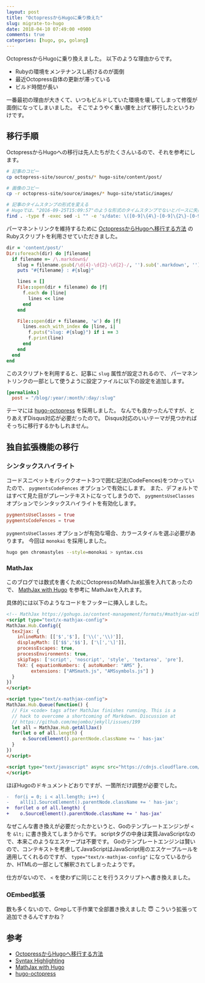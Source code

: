 ```yaml
---
layout: post
title: "OctopressからHugoに乗り換えた"
slug: migrate-to-hugo
date: 2018-04-10 07:49:00 +0900
comments: true
categories: [hugo, go, golang]
---
```


OctopressからHugoに乗り換えました。
以下のような理由からです。

- Rubyの環境をメンテナンスし続けるのが面倒
- 最近Octopress自体の更新が滞っている
- ビルド時間が長い

一番最初の理由が大きくて、いつもビルドしていた環境を壊してしまって修復が面倒になってしまいました。
そこでようやく重い腰を上げて移行したというわけです。

## 移行手順

OctopressからHugoへの移行は先人たちがたくさんいるので、それを参考にします。

```bash
# 記事のコピー
cp octopress-site/source/_posts/* hugo-site/content/post/

# 画像のコピー
cp -r octopress-site/source/images/* hugo-site/static/images/

# 記事のタイムスタンプの形式を変える
# Hugoでは、"2016-09-25T15:09:57"のような形式のタイムスタンプでないとパースに失敗します
find . -type f -exec sed -i "" -e 's/date: \([0-9]\{4\}-[0-9]\{2\}-[0-9]\{2\}\) \([0-9]\{2\}:[0-9]\{2\}\)$/date: \1T\2:00+09:00/g' {} \;
```

パーマネントリンクを維持するために [OctopressからHugoへ移行する方法](https://gam0022.net/blog/2016/09/25/migrated-from-octopress-to-hugo/)
のRubyスクリプトを利用させていただきました。

```ruby
dir = 'content/post/'
Dir::foreach(dir) do |filename|
  if filename =~ /\.markdown$/
    slug = filename.gsub(/\d{4}-\d{2}-\d{2}-/, '').sub('.markdown', '')
    puts "#{filename} : #{slug}"

    lines = []
    File::open(dir + filename) do |f|
      f.each do |line|
        lines << line
      end
    end

    File::open(dir + filename, 'w') do |f|
      lines.each_with_index do |line, i|
        f.puts("slug: #{slug}") if i == 3
        f.print(line)
      end
    end
  end
end
```

このスクリプトを利用すると、記事に `slug` 属性が設定されるので、
パーマネントリンクの一部として使うように設定ファイルに以下の設定を追加します。

```toml
[permalinks]
  post = "/blog/:year/:month/:day/:slug"
```

テーマには [hugo-octopress](https://themes.gohugo.io/hugo-octopress/) を採用しました。
なんでも良かったんですが、とりあえずDisqus対応が必要だったので。
Disqus対応のいいテーマが見つかればそっちに移行するかもしれません。


## 独自拡張機能の移行

### シンタックスハイライト

コードスニペットをバッククオート3つで囲む記法(CodeFences)をつかっていたので、
`pygmentsCodeFences` オプションで有効にします。
また、デフォルトではすべて見た目がプレーンテキストになってしまうので、
`pygmentsUseClasses` オプションでシンタックスハイライトを有効化します。

```toml
pygmentsUseClasses = true
pygmentsCodeFences = true
```

`pygmentsUseClasses` オプションが有効な場合、カラースタイルを選ぶ必要があります。
今回は `monokai` を採用しました。

```bash
hugo gen chromastyles --style=monokai > syntax.css
```

### MathJax

このブログでは数式を書くためにOctopressのMathJax拡張を入れてあったので、
[MathJax with Hugo](https://gohugo.io/content-management/formats/#mathjax-with-hugo) を参考に
MathJaxを入れます。

具体的には以下のようなコードをフッターに挿入しました。

```html
<!-- MathJax https://gohugo.io/content-management/formats/#mathjax-with-hugo -->
<script type="text/x-mathjax-config">
MathJax.Hub.Config({
  tex2jax: {
    inlineMath: [['$','$'], ['\\(','\\)']],
    displayMath: [['$$','$$'], ['\[','\]']],
    processEscapes: true,
    processEnvironments: true,
    skipTags: ['script', 'noscript', 'style', 'textarea', 'pre'],
    TeX: { equationNumbers: { autoNumber: "AMS" },
         extensions: ["AMSmath.js", "AMSsymbols.js"] }
  }
})
</script>

<script type="text/x-mathjax-config">
MathJax.Hub.Queue(function() {
  // Fix <code> tags after MathJax finishes running. This is a
  // hack to overcome a shortcoming of Markdown. Discussion at
  // https://github.com/mojombo/jekyll/issues/199
  let all = MathJax.Hub.getAllJax()
  for(let o of all.length) {
      o.SourceElement().parentNode.className += ' has-jax'
  }
})
</script>

<script type="text/javascript" async src="https://cdnjs.cloudflare.com/ajax/libs/mathjax/2.7.3/MathJax.js?config=TeX-AMS-MML_HTMLorMML">
</script>
```

ほぼHugoのドキュメントどおりですが、一箇所だけ調整が必要でした。

```diff
-  for(i = 0; i < all.length; i++) {
-    all[i].SourceElement().parentNode.className += ' has-jax';
+  for(let o of all.length) {
+    o.SourceElement().parentNode.className += ' has-jax'
```

なぜこんな書き換えが必要だったかというと、Goのテンプレートエンジンが `<` を `&lt;` に書き換えてしまうからです。
scriptタグの中身は実質JavaScriptなので、本来このようなエスケープは不要です。
Goのテンプレートエンジンは賢いので、コンテキストを考慮してJavaScriptはJavaScript用のエスケープルールを適用してくれるのですが、
`type="text/x-mathjax-config"` になっているからか、HTMLの一部として解釈されてしまったようです。

仕方がないので、 `<` を使わずに同じことを行うスクリプトへ書き換えました。


### OEmbed拡張

数も多くないので、Grepして手作業で全部置き換えました 😇
こういう拡張って追加できるんですかね？

## 参考

- [OctopressからHugoへ移行する方法](https://gam0022.net/blog/2016/09/25/migrated-from-octopress-to-hugo/)
- [Syntax Highlighting](https://gohugo.io/content-management/syntax-highlighting/)
- [MathJax with Hugo](https://gohugo.io/content-management/formats/#mathjax-with-hugo)
- [hugo-octopress](https://themes.gohugo.io/hugo-octopress/)
